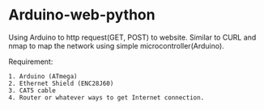 # Arduino-web-python

  Using Arduino to http request(GET, POST) to website. Similar to CURL and nmap to map the network using simple microcontroller(Arduino).
  
  Requirement:
	
	1. Arduino (ATmega)
	2. Ethernet Shield (ENC28J60)
	3. CAT5 cable
	4. Router or whatever ways to get Internet connection.
